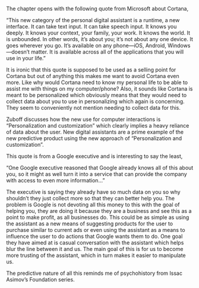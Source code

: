 The chapter opens with the following quote from Microsoft about Cortana,

“This new category of the personal digital assistant is a runtime, a new interface. It can take text input. It can take speech input. It knows you deeply. It knows your context, your family, your work. It knows the world. It is unbounded. In other words, it’s about you; it’s not about any one device. It goes wherever you go. It’s available on any phone—iOS, Android, Windows—doesn’t matter. It is available across all of the applications that you will use in your life.”

It is ironic that this quote is supposed to be used as a selling point for Cortana but out of anything this makes me want to avoid Cortana even more. Like why would Cortana need to know my personal life to be able to assist me with things on my computer/phone? Also, it sounds like Cortana is meant to be personalized which obviously means that they would need to collect data about you to use in personalizing which again is concerning. They seem to conveniently not mention needing to collect data for this.

Zuboff discusses how the new use for computer interactions is “Personalization and customization” which clearly implies a heavy reliance of data about the user. New digital assistants are a prime example of the new predictive product using the new approach of “Personalization and customization”.

This quote is from a Google executive and is interesting to say the least,

“One Google executive reasoned that Google already knows all of this about you, so it might as well turn it into a service that can provide the company with access to even more information…”

The executive is saying they already have so much data on you so why shouldn’t they just collect more so that they can better help you. The problem is Google is not devoting all this money to this with the goal of helping you, they are doing it because they are a business and see this as a point to make profit, as all businesses do. This could be as simple as using the assistant as a new means of suggesting products for the user to purchase similar to current ads or even using the assistant as a means to influence the user to do actions that Google wants them to do. One goal they have aimed at is casual conversation with the assistant which helps blur the line between it and us. The main goal of this is for us to become more trusting of the assistant, which in turn makes it easier to manipulate us.

The predictive nature of all this reminds me of psychohistory from Issac Asimov’s Foundation series.